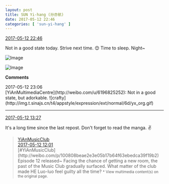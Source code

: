 ```yaml
---
layout: post
title: SUN Yi-hang (孙亦航)
date: 2017-05-12 22:46
categories: [ 'sun-yi-hang' ]
---
```


<div class="weibo-info">
  <a href="http://weibo.com/6108316220/F2OEXvQDL">2017-05-12 22:46</a>
</div>

Not in a good state today. Strive next time. :blush: Time to sleep. Night~

<!-- more -->

![Image](https://wx2.sinaimg.cn/mw690/006FnS5mgy1ffiyhpeg2fj30k00zkagu.jpg)

![Image](https://wx2.sinaimg.cn/mw690/006FnS5mgy1ffiyhqidu4j30k00zkn11.jpg)

**Comments**

<div class="weibo-info">2017-05-12 23:06</div>
[YiAnMultimediaCentre](http://weibo.com/u/6196825252): Not in a good state, but adorkable. ![crafty](http://img.t.sinajs.cn/t4/appstyle/expression/ext/normal/6d/yx_org.gif)

---

<div class="weibo-info">
  <a href="http://weibo.com/6108316220/F2L08atqu">2017-05-12 13:27</a>
</div>

It's a long time since the last repost. Don't forget to read the manga. :v:

<!-- more -->

> <div class="weibo-post-name">
>   <a href="http://weibo.com/u/6094546964">YiAnMusicClub</a>
> </div>
> <div class="weibo-info">
>   <a href="http://weibo.com/6094546964/F2Kr7sKDg">2017-05-12 12:01</a>
> </div>
> [#YiAnMusicClub](http://weibo.com/p/100808beae2e3e05b17b64f63ebedca39f19b2) Episode 12 released~ Facing the chance of getting a new room, the past of the Music Club gradually surfaced. What matter of the club made HE Luo-luo feel guilty all the time?  
> <small>* View multimedia content(s) on the original page.</small>
